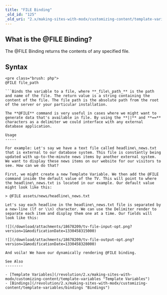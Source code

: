 ```yaml
---
title: "FILE Binding"
_old_id: "125"
_old_uri: "2.x/making-sites-with-modx/customizing-content/template-variables/bindings/file-binding"
---
```


What is the @FILE Binding?
--------------------------

The @FILE Binding returns the contents of any specified file.

Syntax
------

```
<pre class="brush: php">
@FILE file_path

```Binds the variable to a file, where **_file\_path_** is the path and name of the file. The return value is a string containing the content of the file. The file path is the absolute path from the root of the server or your particular installation.

The **@FILE** command is very useful in cases where we might want to generate data that's available in file. By using the **||** and **==** characters as a delimiter we could interface with any external database application.

Usage
-----

For example: Let's say we have a text file called headline\_news.txt that is external to our database system. This file is constantly being updated with up-to-the-minute news items by another external system. We want to display these news items on our website for our visitors to see. How can we do that?

First, we might create a new Template Variable. We then add the @FILE command inside the default value of the TV. This will point to where the headline\_news.txt is located in our example. Our default value might look like this:

> @FILE assets/news/headline\_news.txt

Let's say each headline in the headline\_news.txt file is separated by a new-line (lf or \\n) character. We can use the Delimiter render to separate each item and display them one at a time. Our fields will look like this:

![](/download/attachments/18678209/tv-file-input-opt.png?version=1&modificationDate=1330458315000)

![](/download/attachments/18678209/tv-file-output-opt.png?version=1&modificationDate=1330458328000)

And voila! We have our dynamically rendering @FILE binding.

See Also
--------

- [Template Variables](/revolution/2.x/making-sites-with-modx/customizing-content/template-variables "Template Variables")
- [Bindings](/revolution/2.x/making-sites-with-modx/customizing-content/template-variables/bindings "Bindings")